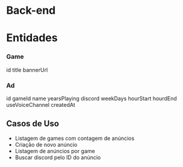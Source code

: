 # Back-end

# Entidades

### Game

id
title
bannerUrl

### Ad

id
gameId
name
yearsPlaying
discord
weekDays
hourStart
hourdEnd
useVoiceChannel
createdAt

## Casos de Uso

- Listagem de games com contagem de anúncios
- Criação de novo anúncio
- Listagem de anúncios por game
- Buscar discord pelo ID do anúncio
